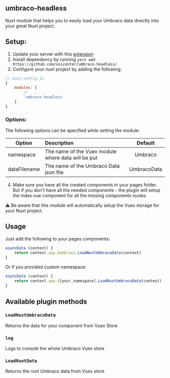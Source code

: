 ## umbraco-headless
Nuxt module that helps you to easily load your Umbraco data directly into your great Nuxt project.

## Setup:
1. Update your server with this [extension](https://github.com/voicenter/umbraco-headless-api)
2. Install dependency by running `yarn add https://github.com/voicenter/umbraco-headless/`
3. Configure your nuxt project by adding the following:

```js
// nuxt.config.js
{
    modules: [
        // ...
        'umbraco-headless'
    ]
}
```
### Options:
The following options can be specified while setting the module:

|    Option    |                    Description                     |   Default   |
|--------------|:---------------------------------------------------|:-----------:|
|   namespace  | The name of the Vuex module where data will be put |   Umbraco   |
| dataFilename | The name of the Umbraco Data json file             | UmbracoData |

4. Make sure you have all the created components in your pages folder. But if you don't have all the needed components - the plugin will setup the index.vue component for all the missing components routes.

:warning: Be aware that this module will automatically setup the Vuex storage for your Nuxt project.

## Usage
Just add the following to your pages components:
```js
asyncData (context) {
    return context.app.$Umbraco.LoadNuxtUmbracoData(context)
}
```
Or if you provided custom namespace:
```js
asyncData (context) {
    return context.app.$[your_namespace].LoadNuxtUmbracoData(context)
}
```

## Available plugin methods

### `LoadNuxtUmbracoData`

Returns the data for your component from Vuex Store

### `log`

Logs to console the whole Umbraco Vuex store

### `LoadRootData`

Returns the root Umbraco data from Vuex store

